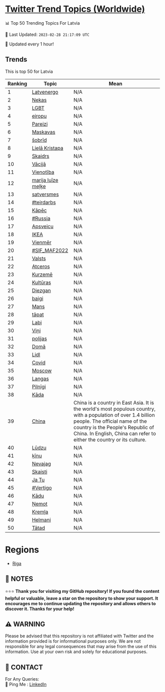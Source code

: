 [Twitter Trend Topics (Worldwide)](https://github.com/ErcinDedeoglu/Twitter-Trend-Topics)
==========


📊 Top 50 Trending Topics For Latvia

📆 Last Updated: `2023-02-28 21:17:09 UTC`

🔧 Updated every 1 hour!


## Trends

This is top 50 for Latvia

| Ranking | Topic | Mean |
| ------- | ------------ | ------------ |
| 1 | [Latvenergo](http://twitter.com/search?q=Latvenergo) | N/A |
| 2 | [Nekas](http://twitter.com/search?q=Nekas) | N/A |
| 3 | [LGBT](http://twitter.com/search?q=LGBT) | N/A |
| 4 | [eiropu](http://twitter.com/search?q=eiropu) | N/A |
| 5 | [Pareizi](http://twitter.com/search?q=Pareizi) | N/A |
| 6 | [Maskavas](http://twitter.com/search?q=Maskavas) | N/A |
| 7 | [šobrīd](http://twitter.com/search?q=%c5%a1obr%c4%abd) | N/A |
| 8 | [Lielā Kristapa](http://twitter.com/search?q=Liel%c4%81+Kristapa) | N/A |
| 9 | [Skaidrs](http://twitter.com/search?q=Skaidrs) | N/A |
| 10 | [Vācijā](http://twitter.com/search?q=V%c4%81cij%c4%81) | N/A |
| 11 | [Vienotība](http://twitter.com/search?q=Vienot%c4%abba) | N/A |
| 12 | [marija luīze meļķe](http://twitter.com/search?q=marija+lu%c4%abze+me%c4%bc%c4%b7e) | N/A |
| 13 | [satversmes](http://twitter.com/search?q=satversmes) | N/A |
| 14 | [#teirdarbs](http://twitter.com/search?q=%23teirdarbs) | N/A |
| 15 | [Kāpēc](http://twitter.com/search?q=K%c4%81p%c4%93c) | N/A |
| 16 | [#Russia](http://twitter.com/search?q=%23Russia) | N/A |
| 17 | [Apsveicu](http://twitter.com/search?q=Apsveicu) | N/A |
| 18 | [IKEA](http://twitter.com/search?q=IKEA) | N/A |
| 19 | [Vienmēr](http://twitter.com/search?q=Vienm%c4%93r) | N/A |
| 20 | [#SIF_MAF2022](http://twitter.com/search?q=%23SIF_MAF2022) | N/A |
| 21 | [Valsts](http://twitter.com/search?q=Valsts) | N/A |
| 22 | [Atceros](http://twitter.com/search?q=Atceros) | N/A |
| 23 | [Kurzemē](http://twitter.com/search?q=Kurzem%c4%93) | N/A |
| 24 | [Kultūras](http://twitter.com/search?q=Kult%c5%abras) | N/A |
| 25 | [Diezgan](http://twitter.com/search?q=Diezgan) | N/A |
| 26 | [baigi](http://twitter.com/search?q=baigi) | N/A |
| 27 | [Mans](http://twitter.com/search?q=Mans) | N/A |
| 28 | [tāpat](http://twitter.com/search?q=t%c4%81pat) | N/A |
| 29 | [Labi](http://twitter.com/search?q=Labi) | N/A |
| 30 | [Viņi](http://twitter.com/search?q=Vi%c5%86i) | N/A |
| 31 | [polijas](http://twitter.com/search?q=polijas) | N/A |
| 32 | [Domā](http://twitter.com/search?q=Dom%c4%81) | N/A |
| 33 | [Lidl](http://twitter.com/search?q=Lidl) | N/A |
| 34 | [Covid](http://twitter.com/search?q=Covid) | N/A |
| 35 | [Moscow](http://twitter.com/search?q=Moscow) | N/A |
| 36 | [Langas](http://twitter.com/search?q=Langas) | N/A |
| 37 | [Pilnīgi](http://twitter.com/search?q=Piln%c4%abgi) | N/A |
| 38 | [Kāda](http://twitter.com/search?q=K%c4%81da) | N/A |
| 39 | [China](http://twitter.com/search?q=China) | China is a country in East Asia. It is the world's most populous country, with a population of over 1.4 billion people. The official name of the country is the People's Republic of China. In English, China can refer to either the country or its culture. |
| 40 | [Lūdzu](http://twitter.com/search?q=L%c5%abdzu) | N/A |
| 41 | [ķīnu](http://twitter.com/search?q=%c4%b7%c4%abnu) | N/A |
| 42 | [Nevajag](http://twitter.com/search?q=Nevajag) | N/A |
| 43 | [Skaisti](http://twitter.com/search?q=Skaisti) | N/A |
| 44 | [Ja Tu](http://twitter.com/search?q=Ja+Tu) | N/A |
| 45 | [#Vertigo](http://twitter.com/search?q=%23Vertigo) | N/A |
| 46 | [Kādu](http://twitter.com/search?q=K%c4%81du) | N/A |
| 47 | [Ņemot](http://twitter.com/search?q=%c5%85emot) | N/A |
| 48 | [Kremļa](http://twitter.com/search?q=Krem%c4%bca) | N/A |
| 49 | [Helmani](http://twitter.com/search?q=Helmani) | N/A |
| 50 | [Tātad](http://twitter.com/search?q=T%c4%81tad) | N/A |



# Regions

* [Riga](</Latvia/Riga.md>)



## 📝 NOTES

⭐⭐⭐ **Thank you for visiting my GitHub repository! If you found the content helpful or valuable, leave a star on the repository to show your support. It encourages me to continue updating the repository and allows others to discover it. Thanks for your help!**


## ⚠️ WARNING

Please be advised that this repository is not affiliated with Twitter and the information provided is for informational purposes only. We are not responsible for any legal consequences that may arise from the use of this information. Use at your own risk and solely for educational purposes.


## 📨 CONTACT

 For Any Queries:  
            🏓 Ping Me : [LinkedIn](https://www.linkedin.com/in/ercindedeoglu/)

